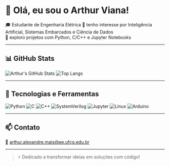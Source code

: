 # 👋 Olá, eu sou o Arthur Viana!

🎓 Estudante de Engenharia Elétrica 
🤖 tenho interesse por Inteligência Artificial, Sistemas Embarcados e Ciência de Dados  
🔧 exploro projetos com Python, C/C++ e Jupyter Notebooks  

---

## 📊 GitHub Stats

![Arthur's GitHub Stats](https://github-readme-stats.vercel.app/api?username=arthurvianam&show_icons=true&theme=dark&hide=contribs,prs)
![Top Langs](https://github-readme-stats.vercel.app/api/top-langs/?username=arthurvianam&layout=compact&theme=dark)

---

## 🧰 Tecnologias e Ferramentas

![Python](https://img.shields.io/badge/Python-3776AB?style=for-the-badge&logo=python&logoColor=white)
![C](https://img.shields.io/badge/C-00599C?style=for-the-badge&logo=c&logoColor=white)
![C++](https://img.shields.io/badge/C++-00599C?style=for-the-badge&logo=c%2B%2B&logoColor=white)
![SystemVerilog](https://img.shields.io/badge/SystemVerilog-orange?style=for-the-badge)
![Jupyter](https://img.shields.io/badge/Jupyter-F37626?style=for-the-badge&logo=Jupyter&logoColor=white)
![Linux](https://img.shields.io/badge/Linux-FCC624?style=for-the-badge&logo=linux&logoColor=black)
![Arduino](https://img.shields.io/badge/Arduino-00979D?style=for-the-badge&logo=Arduino&logoColor=white)

---

## 📫 Contato

📧 arthur.alexandre.mais@ee.ufcg.edu.br

---

> ⚡ Dedicado a transformar ideias em soluções com código!
